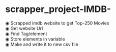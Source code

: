 # scrapper_project-IMDB-
◉ Scrapped imdb website to get Top-250 Movies<br>
◉ Get website Url<br>
◉ Find Tag/element<br>
◉ Store elements in variable<br>
◉ Make and write it to new csv file<br>
